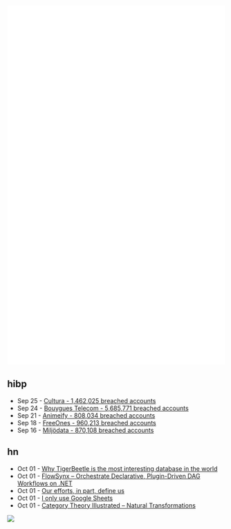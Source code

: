 ![Metrics](https://raw.githubusercontent.com/phixion/phixion/master/metrics.svg)

## hibp

<!--
for https://github.com/phixion/phixion/blob/main/.github/workflows/feeds.yml
-->
<!--START_SECTION:haveibeenpwnd-->
- Sep 25 - [Cultura - 1,462,025 breached accounts](https://haveibeenpwned.com/Breach/Cultura)
- Sep 24 - [Bouygues Telecom - 5,685,771 breached accounts](https://haveibeenpwned.com/Breach/BouyguesTelecom)
- Sep 21 - [Animeify - 808,034 breached accounts](https://haveibeenpwned.com/Breach/Animeify)
- Sep 18 - [FreeOnes - 960,213 breached accounts](https://haveibeenpwned.com/Breach/FreeOnes)
- Sep 16 - [Miljödata - 870,108 breached accounts](https://haveibeenpwned.com/Breach/Miljodata)
<!--END_SECTION:haveibeenpwnd-->

## hn

<!--
for https://github.com/phixion/phixion/blob/main/.github/workflows/feeds.yml
-->
<!--START_SECTION:hn-->
- Oct 01 - [Why TigerBeetle is the most interesting database in the world](https://www.amplifypartners.com/blog-posts/why-tigerbeetle-is-the-most-interesting-database-in-the-world)
- Oct 01 - [FlowSynx – Orchestrate Declarative, Plugin-Driven DAG Workflows on .NET](https://flowsynx.io/)
- Oct 01 - [Our efforts, in part, define us](https://weakty.com/posts/efforts/)
- Oct 01 - [I only use Google Sheets](https://mayberay.bearblog.dev/why-i-only-use-google-sheets/)
- Oct 01 - [Category Theory Illustrated – Natural Transformations](https://abuseofnotation.github.io/category-theory-illustrated/11_natural_transformations/)
<!--END_SECTION:hn-->

<!--
for https://yhype.me
-->
![](https://hit.yhype.me/github/profile?user_id=13013670)
